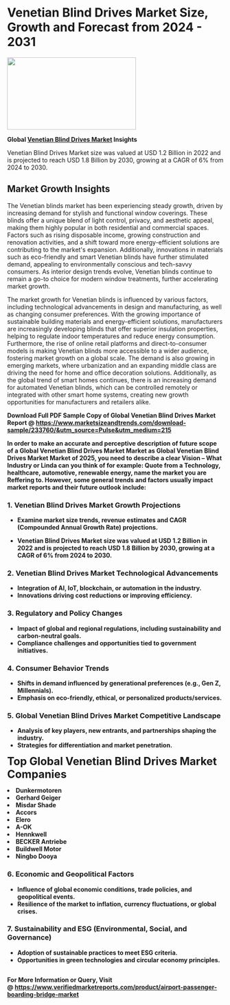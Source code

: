 <H1>Venetian Blind Drives Market Size, Growth and Forecast from 2024 - 2031</H1><img class="aligncenter size-medium wp-image-584254" src="https://thirdeyenews.in/wp-content/uploads/2024/09/Global-Market-Research-300x168.jpeg" alt="" width="300" height="168" /><p><strong>Global&nbsp;<a href="https://www.marketsizeandtrends.com/download-sample/233760/&amp;utm_source=Pulse&amp;utm_medium=215">Venetian Blind Drives Market</a> Insights</strong></p><p>Venetian Blind Drives Market size was valued at USD 1.2 Billion in 2022 and is projected to reach USD 1.8 Billion by 2030, growing at a CAGR of 6% from 2024 to 2030.</p><p><h2>Market Growth Insights</h2> <p>The Venetian blinds market has been experiencing steady growth, driven by increasing demand for stylish and functional window coverings. These blinds offer a unique blend of light control, privacy, and aesthetic appeal, making them highly popular in both residential and commercial spaces. Factors such as rising disposable income, growing construction and renovation activities, and a shift toward more energy-efficient solutions are contributing to the market's expansion. Additionally, innovations in materials such as eco-friendly and smart Venetian blinds have further stimulated demand, appealing to environmentally conscious and tech-savvy consumers. As interior design trends evolve, Venetian blinds continue to remain a go-to choice for modern window treatments, further accelerating market growth.</p> <p><strong></strong></p> <p>The market growth for Venetian blinds is influenced by various factors, including technological advancements in design and manufacturing, as well as changing consumer preferences. With the growing importance of sustainable building materials and energy-efficient solutions, manufacturers are increasingly developing blinds that offer superior insulation properties, helping to regulate indoor temperatures and reduce energy consumption. Furthermore, the rise of online retail platforms and direct-to-consumer models is making Venetian blinds more accessible to a wider audience, fostering market growth on a global scale. The demand is also growing in emerging markets, where urbanization and an expanding middle class are driving the need for home and office decoration solutions. Additionally, as the global trend of smart homes continues, there is an increasing demand for automated Venetian blinds, which can be controlled remotely or integrated with other smart home systems, creating new growth opportunities for manufacturers and retailers alike.</p> <p><strong></p><p><span class=""><strong>Download Full PDF Sample Copy of Global Venetian Blind Drives Market Report</strong> @ <a href="https://www.marketsizeandtrends.com/download-sample/233760/&amp;utm_source=Pulse&amp;utm_medium=215" target="_blank">https://www.marketsizeandtrends.com/download-sample/233760/&amp;utm_source=Pulse&amp;utm_medium=215</a></span></p><p>In order to make an accurate and perceptive description of future scope of a Global&nbsp;Venetian Blind Drives Market Market as Global&nbsp;Venetian Blind Drives Market Market of 2025, you need to describe a clear Vision &ndash; What Industry or Linda can you think of for example: Quote from a Technology, healthcare, automotive, renewable energy, name the market you are Reffering to. However, some general trends and factors usually impact market reports and their future outlook include:</p><h3>1.&nbsp;<strong>Venetian Blind Drives Market Growth Projections</strong></h3><ul><li>Examine market size trends, revenue estimates and CAGR (Compounded Annual Growth Rate) projections.</li><li><p>Venetian Blind Drives Market size was valued at USD 1.2 Billion in 2022 and is projected to reach USD 1.8 Billion by 2030, growing at a CAGR of 6% from 2024 to 2030.</p></li></ul><h3>2.&nbsp;<strong>Venetian Blind Drives Market Technological Advancements</strong></h3><ul><li>Integration of AI, IoT, blockchain, or automation in the industry.</li><li>Innovations driving cost reductions or improving efficiency.</li></ul><h3>3.&nbsp;<strong>Regulatory and Policy Changes</strong></h3><ul><li>Impact of global and regional regulations, including sustainability and carbon-neutral goals.</li><li>Compliance challenges and opportunities tied to government initiatives.</li></ul><h3>4.&nbsp;<strong>Consumer Behavior Trends</strong></h3><ul><li>Shifts in demand influenced by generational preferences (e.g., Gen Z, Millennials).</li><li>Emphasis on eco-friendly, ethical, or personalized products/services.</li></ul><h3>5.&nbsp;<strong>Global Venetian Blind Drives Market Competitive Landscape</strong></h3><ul><li>Analysis of key players, new entrants, and partnerships shaping the industry.</li><li>Strategies for differentiation and market penetration.</li></ul><p data-pm-slice="1 1 []"><span style="color: inherit; font-family: inherit; font-size: 25px;">Top Global Venetian Blind Drives Market Companies</span></p><div class="" data-test-id=""><p><li>Dunkermotoren</li><li> Gerhard Geiger</li><li> Misdar Shade</li><li> Accors</li><li> Elero</li><li> A-OK</li><li> Hennkwell</li><li> BECKER Antriebe</li><li> Buildwell Motor</li><li> Ningbo Dooya</li></p></div><h3>6.&nbsp;<strong>Economic and Geopolitical Factors</strong></h3><ul><li>Influence of global economic conditions, trade policies, and geopolitical events.</li><li>Resilience of the market to inflation, currency fluctuations, or global crises.</li></ul><h3>7.&nbsp;<strong>Sustainability and ESG (Environmental, Social, and Governance)</strong></h3><ul><li>Adoption of sustainable practices to meet ESG criteria.</li><li>Opportunities in green technologies and circular economy principles.</li></ul><h2><strong style="font-size: 14px;">For More Information or Query, Visit @&nbsp;</strong><a style="background-color: #ffffff; font-size: 14px;" href="https://www.marketsizeandtrends.com/report/venetian-blind-drives-market/" target="_blank">https://www.verifiedmarketreports.com/product/airport-passenger-boarding-bridge-market</a></h2>
